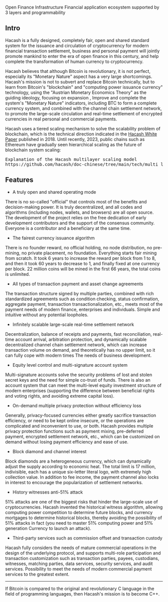 Open Finance Infrastructure
Financial application ecosystem supported by 3 layers and programmability



## Intro

Hacash is a fully designed, completely fair, open and shared standard system for the issuance and circulation of cryptocurrency for modern financial transaction settlement, business and personal payment will jointly promote mankind to enter the era of open finance in this century, and help complete the transformation of human currency to cryptocurrency.

Hacash believes that although Bitcoin is revolutionary, it is not perfect, especially its "Monetary Nature" aspect has a very large shortcomings. Hacash's mission is not to subvert and replace Bitcoin technically, but to learn from Bitcoin's "blockchain" and "computing power issuance currency" technology, using the "Austrian Monetary Economics Theory" as the guiding ideology, focusing on expansion , Improve and complete the system's "Monetary Nature" indicators, including BTC to form a complete currency system, and combined with the channel chain settlement network, to promote the large-scale circulation and real-time settlement of encrypted currencies in real personal and commercial payments.

Hacash uses a tiered scaling mechanism to solve the scalability problem of blockchain, which is the technical direction indicated in the [Hacash White Paper]([:=lang.links.wp:]) published in 2018. Until recently, 2023, public chains such as Ethereum have gradually seen hierarchical scaling as the future of blockchain system scaling:


<pre class="links">
Explanation of the Hacash multilayer scaling model
https://github.com/hacash/doc-chinese/tree/main/tech/multi_layer_scaling_concept_definition.md
</pre>

## Features

- A truly open and shared operating mode

There is no so-called "official" that controls most of the benefits and decision-making power. It is truly decentralized, and all codes and algorithms (including nodes, wallets, and browsers) are all open source. The development of the project relies on the free dedication of early development contributors and the support of the consensus community. Everyone is a contributor and a beneficiary at the same time.

- The fairest currency issuance algorithm

There is no founder reward, no official holding, no node distribution, no pre-mining, no private placement, no foundation. Everything starts fair mining from scratch. It took 6 years to increase the reward per block from 1 to 8, and then it took 60 years to decrease to 1, and finally fixed at one currency per block. 22 million coins will be mined in the first 66 years, the total coins is unlimited.

- All types of transaction payment and asset change agreements

The transaction structure signed by multiple parties, combined with rich standardized agreements such as condition checking, status confirmation, aggregate payment, transaction transactionalization, etc., meets most of the payment needs of modern finance, enterprises and individuals. Simple and intuitive without any potential loopholes.

- Infinitely scalable large-scale real-time settlement network

Decentralization, balance of receipts and payments, fast reconciliation, real-time account arrival, arbitration protection, and dynamically scalable decentralized channel chain settlement network, which can increase transaction volume on demand, and theoretically has no upper limit, so it can fully cope with modern times The needs of business development.

- Equity level control and multi-signature account system

Multi-signature accounts solve the security problems of lost and stolen secret keys and the need for simple co-trust of funds. There is also an account system that can meet the multi-level equity investment structure of modern enterprises (supporting the difference between beneficial rights and voting rights, and avoiding extreme capital loss).

- On-demand multiple privacy protection without efficiency loss

Generally, privacy-focused currencies either greatly sacrifice transaction efficiency, or need to be kept online insecure, or the operations are complicated and inconvenient to use, or both. Hacash provides multiple privacy protection functions such as payment mixing, pre-deferred payment, encrypted settlement network, etc., which can be customized on demand without losing payment efficiency and ease of use.

- Block diamond and channel interest

Block diamonds are a heterogeneous currency, which can dynamically adjust the supply according to economic heat. The total limit is 17 million, indivisible, each has a unique six-letter literal logo, with extremely high collection value. In addition to fee income, the payment channel also locks in interest to encourage the popularization of settlement networks.

- History witnesses anti-51% attack

51% attacks are one of the biggest risks that hinder the large-scale use of cryptocurrencies. Hacash invented the historical witness algorithm, allowing computing power competition to determine future blocks, and currency mortgages to determine historical blocks, thereby avoiding the possibility of 51% attacks in fact (you need to master 51% computing power and 51% generation Currency to launch an attack).

- Third-party services such as commission offset and transaction custody

Hacash fully considers the needs of mature commercial operations in the design of the underlying protocol, and supports multi-role participation and transaction customization such as transaction parties, payees, custodians, witnesses, matching parties, data services, security services, and audit services. Possibility to meet the needs of modern commercial payment services to the greatest extent.

---

If Bitcoin is compared to the original and revolutionary C language in the field of programming languages, then Hacash's mission is to become C++.
